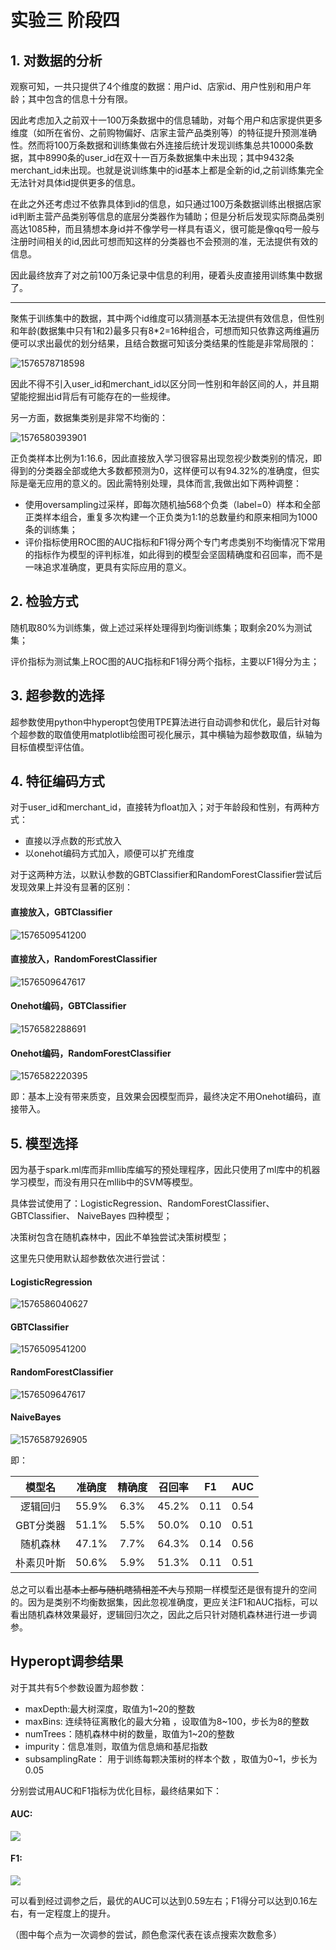 # 实验三 阶段四

## 1. 对数据的分析

观察可知，一共只提供了4个维度的数据：用户id、店家id、用户性别和用户年龄；其中包含的信息十分有限。

因此考虑加入之前双十一100万条数据中的信息辅助，对每个用户和店家提供更多维度（如所在省份、之前购物偏好、店家主营产品类别等）的特征提升预测准确性。然而将100万条数据和训练集做右外连接后统计发现训练集总共10000条数据，其中8990条的user_id在双十一百万条数据集中未出现；其中9432条merchant_id未出现。也就是说训练集中的id基本上都是全新的id,之前训练集完全无法针对具体id提供更多的信息。

在此之外还考虑过不依靠具体到id的信息，如只通过100万条数据训练出根据店家id判断主营产品类别等信息的底层分类器作为辅助；但是分析后发现实际商品类别高达1085种，而且猜想本身id并不像学号一样具有语义，很可能是像qq号一般与注册时间相关的id,因此可想而知这样的分类器也不会预测的准，无法提供有效的信息。

因此最终放弃了对之前100万条记录中信息的利用，硬着头皮直接用训练集中数据了。

------------------------------

聚焦于训练集中的数据，其中两个id维度可以猜测基本无法提供有效信息，但性别和年龄(数据集中只有1和2)最多只有8*2=16种组合，可想而知只依靠这两维遍历便可以求出最优的划分结果，且结合数据可知该分类结果的性能是非常局限的：

![1576578718598](1576578718598.png)

因此不得不引入user_id和merchant_id以区分同一性别和年龄区间的人，并且期望能挖掘出id背后有可能存在的一些规律。

另一方面，数据集类别是非常不均衡的：

![1576580393901](1576580393901.png)

正负类样本比例为1:16.6，因此直接放入学习很容易出现忽视少数类别的情况，即得到的分类器全部或绝大多数都预测为0，这样便可以有94.32%的准确度，但实际是毫无应用的意义的。因此需特别处理，具体而言,我做出如下两种调整：

- 使用oversampling过采样，即每次随机抽568个负类（label=0）样本和全部正类样本组合，重复多次构建一个正负类为1:1的总数量约和原来相同为1000条的训练集；
- 评价指标使用ROC图的AUC指标和F1得分两个专门考虑类别不均衡情况下常用的指标作为模型的评判标准，如此得到的模型会坚固精确度和召回率，而不是一味追求准确度，更具有实际应用的意义。

## 2. 检验方式

随机取80%为训练集，做上述过采样处理得到均衡训练集；取剩余20%为测试集；

评价指标为测试集上ROC图的AUC指标和F1得分两个指标，主要以F1得分为主；



## 3. 超参数的选择

超参数使用python中hyperopt包使用TPE算法进行自动调参和优化，最后针对每个超参数的取值使用matplotlib绘图可视化展示，其中横轴为超参数取值，纵轴为目标值模型评估值。



## 4. 特征编码方式

对于user_id和merchant_id，直接转为float加入；对于年龄段和性别，有两种方式：

- 直接以浮点数的形式放入
- 以onehot编码方式加入，顺便可以扩充维度

对于这两种方法，以默认参数的GBTClassifier和RandomForestClassifier尝试后发现效果上并没有显著的区别：

#### 直接放入，GBTClassifier

![1576509541200](1576509541200.png)

#### 直接放入，RandomForestClassifier

![1576509647617](1576509647617.png)

#### Onehot编码，GBTClassifier

![1576582288691](1576582288691.png)

#### Onehot编码，RandomForestClassifier

![1576582220395](1576582220395.png)



即：基本上没有带来质变，且效果会因模型而异，最终决定不用Onehot编码，直接带入。



## 5. 模型选择

因为基于spark.ml库而非mllib库编写的预处理程序，因此只使用了ml库中的机器学习模型，而没有用只在mllib中的SVM等模型。

具体尝试使用了：LogisticRegression、RandomForestClassifier、GBTClassifier、 NaiveBayes 四种模型；

决策树包含在随机森林中，因此不单独尝试决策树模型；

这里先只使用默认超参数依次进行尝试：

#### LogisticRegression

![1576586040627](1576586040627.png)

#### GBTClassifier

![1576509541200](1576509541200.png)

#### RandomForestClassifier

![1576509647617](1576509647617.png)

#### NaiveBayes 

![1576587926905](1576587926905.png)

即：

|   模型名   | 准确度 | 精确度 | 召回率 |  F1  | AUC  |
| :--------: | :----: | :----: | :----: | :--: | :--: |
|  逻辑回归  | 55.9%  |  6.3%  | 45.2%  | 0.11 | 0.54 |
| GBT分类器  | 51.1%  |  5.5%  | 50.0%  | 0.10 | 0.51 |
|  随机森林  | 47.1%  |  7.7%  | 64.3%  | 0.14 | 0.56 |
| 朴素贝叶斯 | 50.6%  |  5.9%  | 51.3%  | 0.11 | 0.51 |

总之可以看出~~基本上都与随机瞎猜相差不大~~与预期一样模型还是很有提升的空间的。因为是类别不均衡数据集，因此忽视准确度，更应关注F1和AUC指标，可以看出随机森林效果最好，逻辑回归次之，因此之后只针对随机森林进行进一步调参。



## Hyperopt调参结果

对于其共有5个参数设置为超参数：

- maxDepth:最大树深度，取值为1~20的整数
- maxBins: 连续特征离散化的最大分箱 ，设取值为8~100，步长为8的整数
- numTrees：随机森林中树的数量，取值为1~20的整数
- impurity：信息准则，取值为信息熵和基尼指数
- subsamplingRate： 用于训练每颗决策树的样本个数 ，取值为0~1，步长为0.05

分别尝试用AUC和F1指标为优化目标，最终结果如下：

#### AUC:

![](res.png)

#### F1:

![](res_f1.png)

可以看到经过调参之后，最优的AUC可以达到0.59左右；F1得分可以达到0.16左右，有一定程度上的提升。

（图中每个点为一次调参的尝试，颜色愈深代表在该点搜索次数愈多）



